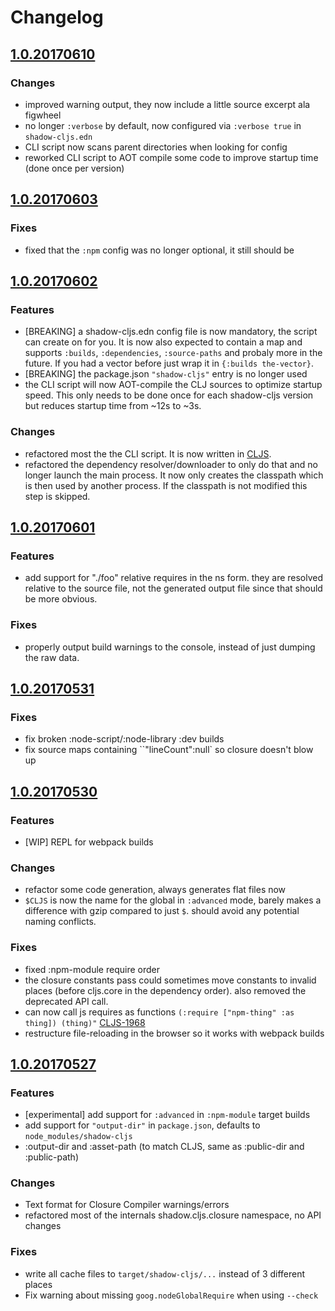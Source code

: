 # Changelog

## [1.0.20170610](https://github.com/thheller/shadow-cljs/compare/1.0.20170603...1.0.20170610)

### Changes
- improved warning output, they now include a little source excerpt ala figwheel
- no longer `:verbose` by default, now configured via `:verbose true` in `shadow-cljs.edn`
- CLI script now scans parent directories when looking for config
- reworked CLI script to AOT compile some code to improve startup time (done once per version)

## [1.0.20170603](https://github.com/thheller/shadow-cljs/compare/1.0.20170602...1.0.20170603)

### Fixes
- fixed that the `:npm` config was no longer optional, it still should be

## [1.0.20170602](https://github.com/thheller/shadow-cljs/compare/1.0.20170601...1.0.20170602)

### Features

- [BREAKING] a shadow-cljs.edn config file is now mandatory, the script can create on for you. It is now also expected to contain a map and supports `:builds`, `:dependencies`, `:source-paths` and probaly more in the future. If you had a vector before just wrap it in `{:builds the-vector}`.
- [BREAKING] the package.json `"shadow-cljs"` entry is no longer used
- the CLI script will now AOT-compile the CLJ sources to optimize startup speed. This only needs to be done once for each shadow-cljs version but reduces startup time from ~12s to ~3s.

### Changes

- refactored most the the CLI script. It is now written in [CLJS](https://github.com/thheller/shadow-cljs/blob/master/src/main/shadow/cljs/npm/cli.cljs).
- refactored the dependency resolver/downloader to only do that and no longer launch the main process. It now only creates the classpath which is then used by another process. If the classpath is not modified this step is skipped.

## [1.0.20170601](https://github.com/thheller/shadow-cljs/compare/1.0.20170531...1.0.20170601)

### Features

- add support for "./foo" relative requires in the ns form. they are resolved relative to the source file, not the generated output file since that should be more obvious.

### Fixes

- properly output build warnings to the console, instead of just dumping the raw data.

## [1.0.20170531](https://github.com/thheller/shadow-cljs/compare/1.0.20170530...1.0.20170531)

### Fixes
- fix broken :node-script/:node-library :dev builds
- fix source maps containing ``"lineCount":null` so closure doesn't blow up

## [1.0.20170530](https://github.com/thheller/shadow-cljs/compare/1.0.20170527...1.0.20170530)

### Features
- [WIP] REPL for webpack builds

### Changes
- refactor some code generation, always generates flat files now
- `$CLJS` is now the name for the global in `:advanced` mode, barely makes a difference with gzip compared to just `$`. should avoid any potential naming conflicts.

### Fixes
- fixed :npm-module require order
- the closure constants pass could sometimes move constants to invalid places (before cljs.core in the dependency order). also removed the deprecated API call.
- can now call js requires as functions `(:require ["npm-thing" :as thing]) (thing)"` [CLJS-1968](https://dev.clojure.org/jira/browse/CLJS-1968)
- restructure file-reloading in the browser so it works with webpack builds


## [1.0.20170527](https://github.com/thheller/shadow-cljs/tree/1.0.20170527)

### Features

- [experimental] add support for `:advanced` in `:npm-module` target builds
- add support for `"output-dir"` in `package.json`, defaults to `node_modules/shadow-cljs`
- :output-dir and :asset-path (to match CLJS, same as :public-dir and :public-path)

### Changes

- Text format for Closure Compiler warnings/errors
- refactored most of the internals shadow.cljs.closure namespace, no API changes

### Fixes

- write all cache files to `target/shadow-cljs/...` instead of 3 different places
- Fix warning about missing `goog.nodeGlobalRequire` when using `--check`
